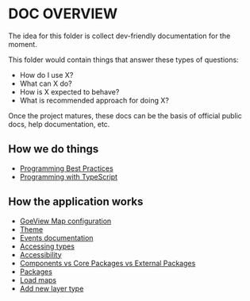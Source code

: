 # DOC OVERVIEW

The idea for this folder is collect dev-friendly documentation for the moment.

This folder would contain things that answer these types of questions:

- How do I use X?
- What can X do?
- How is X expected to behave?
- What is recommended approach for doing X?

Once the project matures, these docs can be the basis of official public docs, help documentation, etc.

## How we do things

- [Programming Best Practices](./programming/best-practices.md)
- [Programming with TypeScript](./programming/using-type.md)

## How the application works

- [GoeView Map configuration](./app/map-config/README.md)
- [Theme](./app/ui/theming.md)
- [Events documentation](./app/event/README.md)
- [Accessing types](./app/accessing-types.md)
- [Accessibility](./app/accessibility.md)
- [Components vs Core Packages vs External Packages](./app/components-packages.md)
- [Packages](./app/packages.md)
- [Load maps](./app/loading-maps.md)
- [Add new layer type](./app/add-layer-type.md)